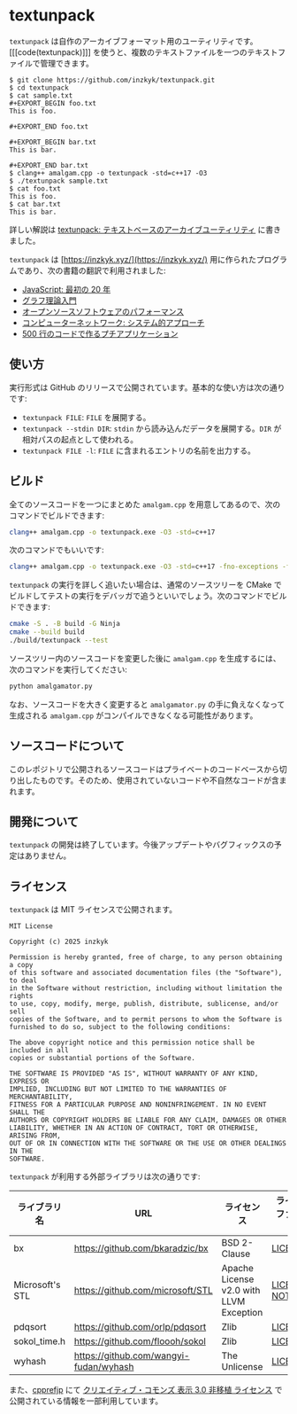 # textunpack

`textunpack` は自作のアーカイブフォーマット用のユーティリティです。[[[code(textunpack)]]] を使うと、複数のテキストファイルを一つのテキストファイルで管理できます。

```
$ git clone https://github.com/inzkyk/textunpack.git
$ cd textunpack
$ cat sample.txt
#+EXPORT_BEGIN foo.txt
This is foo.

#+EXPORT_END foo.txt

#+EXPORT_BEGIN bar.txt
This is bar.

#+EXPORT_END bar.txt
$ clang++ amalgam.cpp -o textunpack -std=c++17 -O3
$ ./textunpack sample.txt
$ cat foo.txt
This is foo.
$ cat bar.txt
This is bar.
```

詳しい解説は [textunpack: テキストベースのアーカイブユーティリティ](https://inzkyk.xyz/software/textunpack/) に書きました。

`textunpack` は [https://inzkyk.xyz/](https://inzkyk.xyz/) 用に作られたプログラムであり、次の書籍の翻訳で利用されました:

- [JavaScript: 最初の 20 年]((https://inzkyk.xyz/js_20_years/))
- [グラフ理論入門](https://inzkyk.xyz/graph/)
- [オープンソースソフトウェアのパフォーマンス](https://inzkyk.xyz/posa/)
- [コンピューターネットワーク: システム的アプローチ](https://inzkyk.xyz/network/)
- [500 行のコードで作るプチアプリケーション](https://inzkyk.xyz/500-lines/)


## 使い方

実行形式は GitHub のリリースで公開されています。基本的な使い方は次の通りです:

- `textunpack FILE`: `FILE` を展開する。
- `textunpack --stdin DIR`: `stdin` から読み込んだデータを展開する。`DIR` が相対パスの起点として使われる。
- `textunpack FILE -l`: `FILE` に含まれるエントリの名前を出力する。

## ビルド

全てのソースコードを一つにまとめた `amalgam.cpp` を用意してあるので、次のコマンドでビルドできます:

```bash
clang++ amalgam.cpp -o textunpack.exe -O3 -std=c++17
```

次のコマンドでもいいです:

```bash
clang++ amalgam.cpp -o textunpack.exe -O3 -std=c++17 -fno-exceptions -fno-rtti -march=native
```

`textunpack` の実行を詳しく追いたい場合は、通常のソースツリーを CMake でビルドしてテストの実行をデバッガで追うといいでしょう。次のコマンドでビルドできます:

```bash
cmake -S . -B build -G Ninja
cmake --build build
./build/textunpack --test
```

ソースツリー内のソースコードを変更した後に `amalgam.cpp` を生成するには、次のコマンドを実行してください:

```bash
python amalgamator.py
```

なお、ソースコードを大きく変更すると `amalgamator.py` の手に負えなくなって生成される `amalgam.cpp` がコンパイルできなくなる可能性があります。

## ソースコードについて

このレポジトリで公開されるソースコードはプライベートのコードベースから切り出したものです。そのため、使用されていないコードや不自然なコードが含まれます。

## 開発について

`textunpack` の開発は終了しています。今後アップデートやバグフィックスの予定はありません。

## ライセンス

`textunpack` は MIT ライセンスで公開されます。

```text
MIT License

Copyright (c) 2025 inzkyk

Permission is hereby granted, free of charge, to any person obtaining a copy
of this software and associated documentation files (the "Software"), to deal
in the Software without restriction, including without limitation the rights
to use, copy, modify, merge, publish, distribute, sublicense, and/or sell
copies of the Software, and to permit persons to whom the Software is
furnished to do so, subject to the following conditions:

The above copyright notice and this permission notice shall be included in all
copies or substantial portions of the Software.

THE SOFTWARE IS PROVIDED "AS IS", WITHOUT WARRANTY OF ANY KIND, EXPRESS OR
IMPLIED, INCLUDING BUT NOT LIMITED TO THE WARRANTIES OF MERCHANTABILITY,
FITNESS FOR A PARTICULAR PURPOSE AND NONINFRINGEMENT. IN NO EVENT SHALL THE
AUTHORS OR COPYRIGHT HOLDERS BE LIABLE FOR ANY CLAIM, DAMAGES OR OTHER
LIABILITY, WHETHER IN AN ACTION OF CONTRACT, TORT OR OTHERWISE, ARISING FROM,
OUT OF OR IN CONNECTION WITH THE SOFTWARE OR THE USE OR OTHER DEALINGS IN THE
SOFTWARE.
```

`textunpack` が利用する外部ライブラリは次の通りです:

| ライブラリ名    | URL                                    | ライセンス                              | ライセンスファイルなど                                                                      |
|-----------------|----------------------------------------|-----------------------------------------|---------------------------------------------------------------------------------------------|
| bx              | https://github.com/bkaradzic/bx        | BSD 2-Clause                            | [LICENSE.txt](./external/bx/LICENSE.txt)                                                    |
| Microsoft's STL | https://github.com/microsoft/STL       | Apache License v2.0 with LLVM Exception | [LICENSE.txt](./external/Microsoft_STL/LICENSE.txt), [NOTICE.txt](Microsoft_STL/NOTICE.txt) |
| pdqsort         | https://github.com/orlp/pdqsort        | Zlib                                    | [LICENSE.txt](./external/pdqsort/LICENSE.txt)                                               |
| sokol_time.h    | https://github.com/floooh/sokol        | Zlib                                    | [LICENSE.txt](./external/sokol_time/LICENSE.txt)                                            |
| wyhash          | https://github.com/wangyi-fudan/wyhash | The Unlicense                           | [LICENSE.txt](./external/wyhash/LICENSE.txt)                                                |

また、[cpprefjp](https://cpprefjp.github.io/index.html) にて [クリエイティブ・コモンズ 表示 3.0 非移植 ライセンス](https://creativecommons.org/licenses/by/3.0/) で公開されている情報を一部利用しています。
